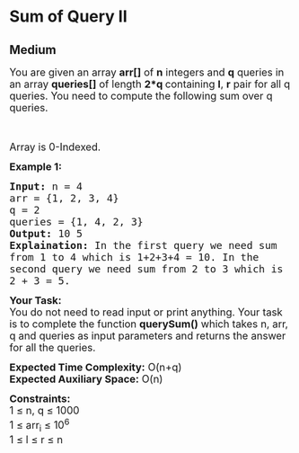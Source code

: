 # Sum of Query II
## Medium
<div class="problems_problem_content__Xm_eO"><p><span style="font-size:18px">You are given an array <strong>arr[]</strong> of <strong>n</strong> integers and <strong>q</strong> queries in an array <strong>queries[]</strong> of length <strong>2*q </strong>containing <strong>l</strong>, <strong>r</strong> pair for all q queries. You need to compute the following sum over q queries.</span></p>

<p><span style="font-size:18px">&nbsp;<img alt="" src="https://latex.codecogs.com/gif.latex?\sum_{i=l}^{r}arr[i]"></span></p>

<p><span style="font-size:18px">Array is 0-Indexed.</span></p>

<p><strong><span style="font-size:18px">Example 1:</span></strong></p>

<pre><span style="font-size:18px"><strong>Input:</strong> n = 4
arr = {1, 2, 3, 4}
q = 2
queries = {1, 4, 2, 3}
<strong>Output:</strong> 10 5
<strong>Explaination:</strong> In the first query we need sum 
from 1 to 4 which is 1+2+3+4 = 10. In the 
second query we need sum from 2 to 3 which is 
2 + 3 = 5.</span></pre>

<p><span style="font-size:18px"><strong>Your Task:</strong><br>
You do not need to read input or print anything. Your task is to complete the function <strong>querySum()</strong> which takes n, arr, q and queries as input parameters and returns the answer for all the queries.</span></p>

<p><span style="font-size:18px"><strong>Expected Time Complexity:</strong> O(n+q)<br>
<strong>Expected Auxiliary Space:</strong> O(n)</span></p>

<p><span style="font-size:18px"><strong>Constraints:</strong><br>
1 ≤ n, q ≤ 1000<br>
1 ≤ arr<sub>i</sub>&nbsp;≤ 10<sup>6</sup><br>
1 ≤ l ≤ r ≤ n</span></p>
</div>